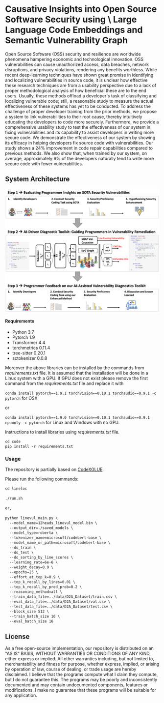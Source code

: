

# Causative Insights into Open Source Software Security using \\ Large Language Code Embeddings and Semantic Vulnerability Graph

Open Source Software (OSS) security and resilience are worldwide phenomena hampering economic and technological innovation. OSS vulnerabilities can cause unauthorized access, data breaches, network disruptions, and privacy violations, rendering any benefits worthless. While recent deep-learning techniques have shown great promise in identifying and localizing vulnerabilities in source code, it is unclear how effective these research techniques are from a usability perspective due to a lack of proper methodological analysis of how beneficial these are to the end users. Usually, these methods offload a developer's task of classifying and localizing vulnerable code; still, a reasonable study to measure the actual effectiveness of these systems has yet to be conducted. To address the challenge of proper developer training from the prior methods, we propose a system to link vulnerabilities to their root cause, thereby intuitively educating the developers to code more securely. Furthermore, we provide a comprehensive usability study to test the effectiveness of our system in fixing vulnerabilities and its capability to assist developers in writing more secure code. We demonstrate the effectiveness of our system by showing its efficacy in helping developers fix source code with vulnerabilities. Our study shows a 24\% improvement in code repair capabilities compared to previous methods. We also show that, when trained by our system, on average, approximately 9\% of the developers naturally tend to write more secure code with fewer vulnerabilities. 

## System Architecture

[](https://github.com/pial08/Threat_Detection_Modeling/blob/main/figures/t5-gcn.png)
![alt text](https://github.com/pial08/Threat_Detection_Modeling/blob/main/figures/t5-gcn.png?raw=true)


#### Requirements
- Python 	3.7
- Pytorch 	1.9 
- Transformer 	4.4
- torchmetrics 0.11.4
- tree-sitter 0.20.1
- sctokenizer 0.0.8

Moreover the above libraries can be installed by the commands from *requirements.txt* file. It is assumed that the installation will be done in a Linux system with a GPU. If GPU does not exist please remove the first command from the *requirements.txt*  file and replace it with 

`conda install pytorch==1.9.1 torchvision==0.10.1 torchaudio==0.9.1 -c pytorch` for OSX

or 


`conda install pytorch==1.9.0 torchvision==0.10.1 torchaudio==0.9.1 cpuonly -c pytorch` for Linux and Windows with no GPU.

Instructions to install libraries using *requirements.txt* file.

```shell
cd code 
pip install -r requirements.txt
```


### Usage
The repository is partially based on [CodeXGLUE](https://github.com/microsoft/CodeXGLUE/tree/main/Code-Code/Defect-detection).





Please run the following commands:

```shell
cd lineloc

./run.sh

or,

python linevul_main.py \
  --model_name=12heads_linevul_model.bin \
  --output_dir=./saved_models \
  --model_type=roberta \
  --tokenizer_name=microsoft/codebert-base \
  --model_name_or_path=microsoft/codebert-base \
  --do_train \
  --do_test \
  --do_sorting_by_line_scores \
  --learning_rate=6e-6 \
  --weight_decay=0.9 \
  --epochs=25 \
  --effort_at_top_k=0.9 \
  --top_k_recall_by_lines=0.01 \
  --top_k_recall_by_pred_prob=0.2 \
  --reasoning_method=all \
  --train_data_file=../data/D2A_Dataset/train.csv \
  --eval_data_file=../data/D2A_Dataset/val.csv \
  --test_data_file=../data/D2A_Dataset/test.csv \
  --block_size 512 \
  --train_batch_size 16 \
  --eval_batch_size 16 

```





## License
As a free open-source implementation, our repository is distributed on an "AS IS" BASIS, WITHOUT WARRANTIES OR CONDITIONS OF ANY KIND, either express or implied. All other warranties including, but not limited to, merchantability and fitness for purpose, whether express, implied, or arising by operation of law, course of dealing, or trade usage are hereby disclaimed. I believe that the programs compute what I claim they compute, but I do not guarantee this. The programs may be poorly and inconsistently documented and may contain undocumented components, features or modifications. I make no guarantee that these programs will be suitable for any application.
